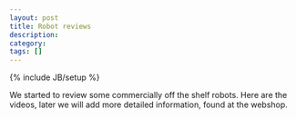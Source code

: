 ```yaml
---
layout: post
title: Robot reviews
description: 
category: 
tags: []
---
```

{% include JB/setup %}

We started to review some commercially off the shelf robots. Here are the
videos, later we will add more detailed information, found at the webshop.


